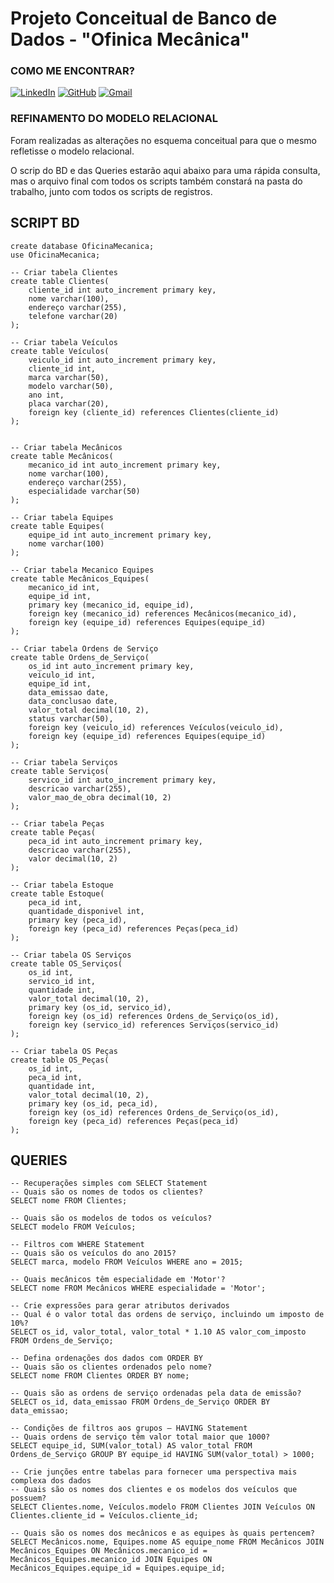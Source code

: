 # Projeto Conceitual de Banco de Dados - "Ofinica Mecânica"

### COMO ME ENCONTRAR?
[![LinkedIn](https://img.shields.io/badge/LinkedIn-000000?style=for-the-badge&logo=linkedin&logoColor=white)](https://www.linkedin.com/in/rafaeloliveirarso/) 
[![GitHub](https://img.shields.io/badge/GitHub-100000?style=for-the-badge&logo=github&logoColor=white)](https://github.com/rafaeloliveirarso)
[![Gmail](https://img.shields.io/badge/Gmail-000000?style=for-the-badge&logo=gmail&logoColor=red)](mailto:rafael.silvaoliveira1992@gmail.com)


### REFINAMENTO DO MODELO RELACIONAL

Foram realizadas as alterações no esquema conceitual para que o mesmo refletisse o modelo relacional.

O scrip do BD e das Queries estarão aqui abaixo para uma rápida consulta, mas o arquivo final com todos os scripts também constará na pasta do trabalho, junto com todos os scripts de registros.

## SCRIPT BD
    create database OficinaMecanica;
    use OficinaMecanica;

    -- Criar tabela Clientes
    create table Clientes(
        cliente_id int auto_increment primary key,
        nome varchar(100),
        endereço varchar(255),
        telefone varchar(20)
    );

    -- Criar tabela Veículos
    create table Veículos(
        veiculo_id int auto_increment primary key,
        cliente_id int,
        marca varchar(50),
        modelo varchar(50),
        ano int,
        placa varchar(20),
        foreign key (cliente_id) references Clientes(cliente_id)
    );


    -- Criar tabela Mecânicos
    create table Mecânicos(
        mecanico_id int auto_increment primary key,
        nome varchar(100),
        endereço varchar(255),
        especialidade varchar(50)
    );

    -- Criar tabela Equipes
    create table Equipes(
        equipe_id int auto_increment primary key,
        nome varchar(100)
    );

    -- Criar tabela Mecanico Equipes
    create table Mecânicos_Equipes(
        mecanico_id int,
        equipe_id int,
        primary key (mecanico_id, equipe_id),
        foreign key (mecanico_id) references Mecânicos(mecanico_id),
        foreign key (equipe_id) references Equipes(equipe_id)
    );

    -- Criar tabela Ordens de Serviço
    create table Ordens_de_Serviço(
        os_id int auto_increment primary key,
        veiculo_id int,
        equipe_id int,
        data_emissao date,
        data_conclusao date,
        valor_total decimal(10, 2),
        status varchar(50),
        foreign key (veiculo_id) references Veículos(veiculo_id),
        foreign key (equipe_id) references Equipes(equipe_id)
    );

    -- Criar tabela Serviços
    create table Serviços(
        servico_id int auto_increment primary key,
        descricao varchar(255),
        valor_mao_de_obra decimal(10, 2)
    );

    -- Criar tabela Peças
    create table Peças(
        peca_id int auto_increment primary key,
        descricao varchar(255),
        valor decimal(10, 2)
    );

    -- Criar tabela Estoque
    create table Estoque(
        peca_id int,
        quantidade_disponivel int,
        primary key (peca_id),
        foreign key (peca_id) references Peças(peca_id)
    );

    -- Criar tabela OS Serviços
    create table OS_Serviços(
        os_id int,
        servico_id int,
        quantidade int,
        valor_total decimal(10, 2),
        primary key (os_id, servico_id),
        foreign key (os_id) references Ordens_de_Serviço(os_id),
        foreign key (servico_id) references Serviços(servico_id)
    );

    -- Criar tabela OS Peças
    create table OS_Peças(
        os_id int,
        peca_id int,
        quantidade int,
        valor_total decimal(10, 2),
        primary key (os_id, peca_id),
        foreign key (os_id) references Ordens_de_Serviço(os_id),
        foreign key (peca_id) references Peças(peca_id)
    );

## QUERIES
    -- Recuperações simples com SELECT Statement
    -- Quais são os nomes de todos os clientes?
    SELECT nome FROM Clientes;
    
    -- Quais são os modelos de todos os veículos?
    SELECT modelo FROM Veículos;
    
    -- Filtros com WHERE Statement
    -- Quais são os veículos do ano 2015?
    SELECT marca, modelo FROM Veículos WHERE ano = 2015;

    -- Quais mecânicos têm especialidade em 'Motor'?
    SELECT nome FROM Mecânicos WHERE especialidade = 'Motor';

    -- Crie expressões para gerar atributos derivados
    -- Qual é o valor total das ordens de serviço, incluindo um imposto de 10%?
    SELECT os_id, valor_total, valor_total * 1.10 AS valor_com_imposto FROM Ordens_de_Serviço;

    -- Defina ordenações dos dados com ORDER BY
    -- Quais são os clientes ordenados pelo nome?
    SELECT nome FROM Clientes ORDER BY nome;

    -- Quais são as ordens de serviço ordenadas pela data de emissão?
    SELECT os_id, data_emissao FROM Ordens_de_Serviço ORDER BY data_emissao;

    -- Condições de filtros aos grupos – HAVING Statement
    -- Quais ordens de serviço têm valor total maior que 1000?
    SELECT equipe_id, SUM(valor_total) AS valor_total FROM Ordens_de_Serviço GROUP BY equipe_id HAVING SUM(valor_total) > 1000;
    
    -- Crie junções entre tabelas para fornecer uma perspectiva mais complexa dos dados
    -- Quais são os nomes dos clientes e os modelos dos veículos que possuem?
    SELECT Clientes.nome, Veículos.modelo FROM Clientes JOIN Veículos ON Clientes.cliente_id = Veículos.cliente_id;
    
    -- Quais são os nomes dos mecânicos e as equipes às quais pertencem?
    SELECT Mecânicos.nome, Equipes.nome AS equipe_nome FROM Mecânicos JOIN Mecânicos_Equipes ON Mecânicos.mecanico_id = Mecânicos_Equipes.mecanico_id JOIN Equipes ON Mecânicos_Equipes.equipe_id = Equipes.equipe_id;


